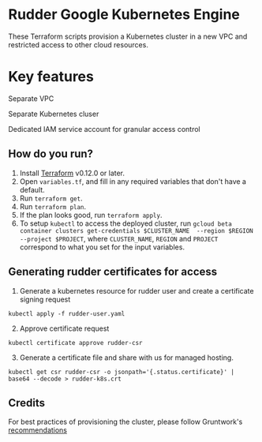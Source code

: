 # Rudder Google Kubernetes Engine

These Terraform scripts provision a Kubernetes cluster in a new VPC and restricted access to other cloud resources.

# Key features

Separate VPC

Separate Kubernetes cluser

Dedicated IAM service account for granular access control


## How do you run?

1. Install [Terraform](https://learn.hashicorp.com/terraform/getting-started/install.html) v0.12.0 or later.
1. Open `variables.tf`, and fill in any required variables that don't have a default.
1. Run `terraform get`.
1. Run `terraform plan`.
1. If the plan looks good, run `terraform apply`.
1. To setup `kubectl` to access the deployed cluster, run `gcloud beta container clusters get-credentials $CLUSTER_NAME 
--region $REGION --project $PROJECT`, where `CLUSTER_NAME`, `REGION` and `PROJECT` correspond to what you set for the 
input variables.

## Generating rudder certificates for access
1. Generate a kubernetes resource for rudder user and create a certificate signing request
```shell
kubectl apply -f rudder-user.yaml
```
2. Approve certificate request
```
kubectl certificate approve rudder-csr
```
3. Generate a certificate file and share with us for managed hosting.
```
kubectl get csr rudder-csr -o jsonpath='{.status.certificate}' | base64 --decode > rudder-k8s.crt
```



## Credits
For best practices of provisioning the cluster, please follow Gruntwork's [recommendations](https://github.com/gruntwork-io/terraform-google-gke)
